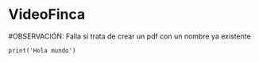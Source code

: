 # VideoFinca
#OBSERVACIÓN: Falla si trata de crear un pdf con un nombre ya existente
```
print('Hola mundo')
```
